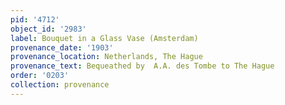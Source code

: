 ```yaml
---
pid: '4712'
object_id: '2983'
label: Bouquet in a Glass Vase (Amsterdam)
provenance_date: '1903'
provenance_location: Netherlands, The Hague
provenance_text: Bequeathed by  A.A. des Tombe to The Hague
order: '0203'
collection: provenance
---
```

